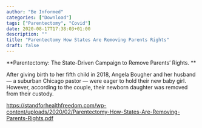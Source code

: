 ```yaml
---
author: "Be Informed"
categories: ["Download"]
tags: ["Parentectomy", "Covid"]
date: 2020-08-17T17:38:03+01:00
description: ""
title: "Parentectomy How States Are Removing Parents Rights"
draft: false
---
```


**Parentectomy: The State-Driven Campaign to Remove Parents’ Rights. **

After giving birth to her fifth child in 2018, Angela Bougher and her husband — a suburban Chicago pastor — were eager to hold their new baby girl. However, according to the couple, their newborn daughter was removed from their custody.

https://standforhealthfreedom.com/wp-content/uploads/2020/02/Parentectomy-How-States-Are-Removing-Parents-Rights.pdf